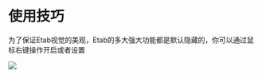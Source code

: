 # 使用技巧

为了保证Etab视觉的美观，Etab的多大强大功能都是默认隐藏的，你可以通过鼠标右键操作开启或者设置

[![](https://picdl.sunbangyan.cn/2023/10/22/35766f32751b16d1eecbe581ef27c01c.jpeg)](https://picdl.sunbangyan.cn/2023/10/22/35766f32751b16d1eecbe581ef27c01c.jpeg)